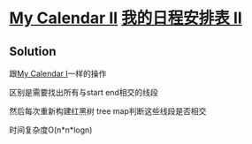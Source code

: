 # [My Calendar II](https://leetcode.com/problems/my-calendar-ii) [我的日程安排表 II](https://leetcode-cn.com/problems/my-calendar-ii/)

## Solution
跟[My Calendar I](https://leetcode.com/problems/my-calendar-i)一样的操作

区别是需要找出所有与start end相交的线段

然后每次重新构建红黑树 tree map判断这些线段是否相交

时间复杂度O(n\*n\*logn)
